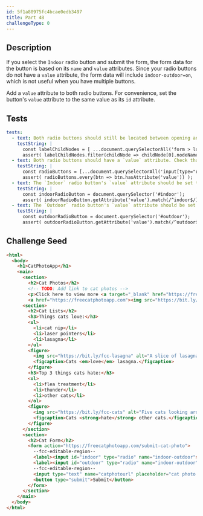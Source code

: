 ```yaml
---
id: 5f1a80975fc4bcae0edb3497
title: Part 48
challengeType: 0
---
```


## Description

<section id='description'>

If you select the `Indoor` radio button and submit the form, the form data for the button is based on its `name` and `value` attributes. Since your radio buttons do not have a `value` attribute, the form data will include `indoor-outdoor=on`, which is not useful when you have multiple buttons.

Add a `value` attribute to both radio buttons. For convenience, set the button's `value` attribute to the same value as its `id` attribute.

</section>

## Tests

<section id='tests'>

```yml
tests:
  - text: Both radio buttons should still be located between opening and closing `label` element tags. 
    testString: |
      const labelChildNodes = [ ...document.querySelectorAll('form > label') ].map(node => node.childNodes);
      assert( labelChildNodes.filter(childNode => childNode[0].nodeName === "INPUT").length === 2 );
  - text: Both radio buttons should have a `value` attribute. Check that there is a space after the opening tag's name and/or there are spaces before all attribute names.
    testString: |
      const radioButtons = [...document.querySelectorAll('input[type="radio"]')];
      assert( radioButtons.every(btn => btn.hasAttribute('value')) );
  - text: The `Indoor` radio button's `value` attribute should be set to `indoor`. You have either omitted the value or have a typo. Remember that attribute values should be surrounded with quotation marks.
    testString: |
      const indoorRadioButton = document.querySelector('#indoor');
      assert( indoorRadioButton.getAttribute('value').match(/^indoor$/) );
  - text: The `Outdoor` radio button's `value` attribute should be set to `outdoor`. You have either omitted the value or have a typo. Remember that attribute values should be surrounded with quotation marks.
    testString: |
      const outdoorRadioButton = document.querySelector('#outdoor');
      assert( outdoorRadioButton.getAttribute('value').match(/^outdoor$/) );

```

</section>

## Challenge Seed

<section id='challengeSeed'>
<div id='html-seed'>

```html
<html>
  <body>
    <h1>CatPhotoApp</h1>
    <main>
      <section>
        <h2>Cat Photos</h2>
        <!-- TODO: Add link to cat photos -->
        <p>Click here to view more <a target="_blank" href="https://freecatphotoapp.com">cat photos</a>.</p>
        <a href="https://freecatphotoapp.com"><img src="https://bit.ly/fcc-relaxing-cat" alt="A cute orange cat lying on its back."></a>
      <section>
        <h2>Cat Lists</h2>
        <h3>Things cats love:</h3>
        <ul>
          <li>cat nip</li>
          <li>laser pointers</li>
          <li>lasagna</li>
        </ul>
        <figure>
          <img src="https://bit.ly/fcc-lasagna" alt="A slice of lasagna on a plate.">
          <figcaption>Cats <em>love</em> lasagna.</figcaption>  
        </figure>
        <h3>Top 3 things cats hate:</h3>
        <ol>
          <li>flea treatment</li>
          <li>thunder</li>
          <li>other cats</li>
        </ol>
        <figure>
          <img src="https://bit.ly/fcc-cats" alt="Five cats looking around a field.">
          <figcaption>Cats <strong>hate</strong> other cats.</figcaption>  
        </figure>
      </section>
      <section>
        <h2>Cat Form</h2>
        <form action="https://freecatphotoapp.com/submit-cat-photo">
          --fcc-editable-region--
          <label><input id="indoor" type="radio" name="indoor-outdoor"> Indoor</label>
          <label><input id="outdoor" type="radio" name="indoor-outdoor"> Outdoor</label>
          --fcc-editable-region--
          <input type="text" name="catphotourl" placeholder="cat photo URL" required>
          <button type="submit">Submit</button>
        </form>
      </section>
    </main>
  </body>
</html>
```

</div>

</section>
